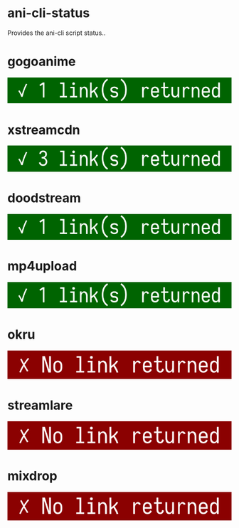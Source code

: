 # ani-cli-status
Provides the ani-cli script status..

# gogoanime

<img src="./images/gogoplay.jpg">

# xstreamcdn

<img src="./images/xstreamcdn.jpg">

# doodstream

<img src="./images/doodstream.jpg">

# mp4upload

<img src="./images/mp4upload.jpg">

# okru

<img src="./images/okru.jpg">

# streamlare

<img src="./images/streamlare.jpg">

# mixdrop

<img src="./images/mixdrop.jpg">
